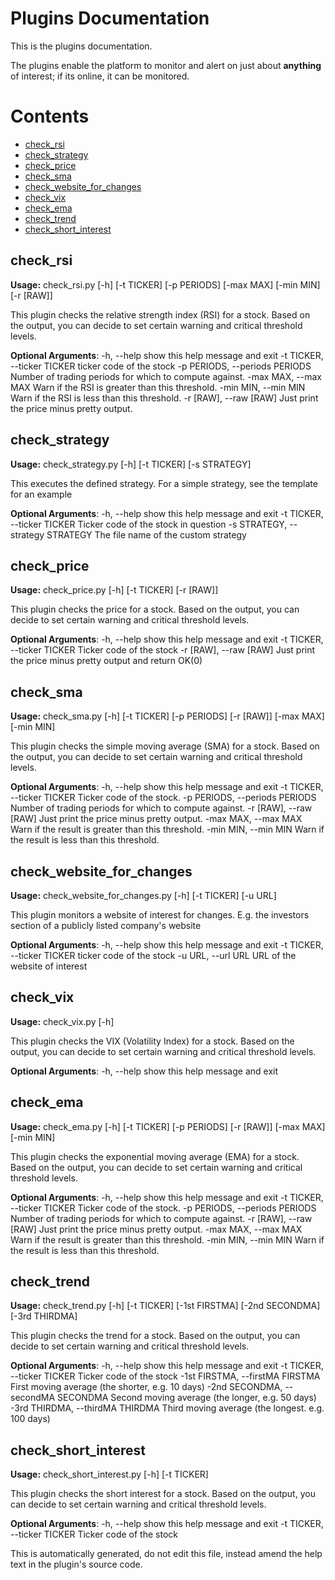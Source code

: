# Plugins Documentation

This is the plugins documentation.

The plugins enable the platform to monitor and alert on just about **anything** of interest; if its online, it can be monitored.

# Contents
* [check_rsi](#check_rsi)
* [check_strategy](#check_strategy)
* [check_price](#check_price)
* [check_sma](#check_sma)
* [check_website_for_changes](#check_website_for_changes)
* [check_vix](#check_vix)
* [check_ema](#check_ema)
* [check_trend](#check_trend)
* [check_short_interest](#check_short_interest)
## <a name="check_rsi"/>check_rsi

**Usage:** check_rsi.py [-h] [-t TICKER] [-p PERIODS] [-max MAX] [-min MIN]
                    [-r [RAW]]

This plugin checks the relative strength index (RSI) for a stock. Based on the
output, you can decide to set certain warning and critical threshold levels.

**Optional Arguments**:
  -h, --help            show this help message and exit
  -t TICKER, --ticker TICKER
                        ticker code of the stock
  -p PERIODS, --periods PERIODS
                        Number of trading periods for which to compute
                        against.
  -max MAX, --max MAX   Warn if the RSI is greater than this threshold.
  -min MIN, --min MIN   Warn if the RSI is less than this threshold.
  -r [RAW], --raw [RAW]
                        Just print the price minus pretty output.
## <a name="check_strategy"/>check_strategy

**Usage:** check_strategy.py [-h] [-t TICKER] [-s STRATEGY]

This executes the defined strategy. For a simple strategy, see the template
for an example

**Optional Arguments**:
  -h, --help            show this help message and exit
  -t TICKER, --ticker TICKER
                        Ticker code of the stock in question
  -s STRATEGY, --strategy STRATEGY
                        The file name of the custom strategy
## <a name="check_price"/>check_price

**Usage:** check_price.py [-h] [-t TICKER] [-r [RAW]]

This plugin checks the price for a stock. Based on the output, you can decide
to set certain warning and critical threshold levels.

**Optional Arguments**:
  -h, --help            show this help message and exit
  -t TICKER, --ticker TICKER
                        Ticker code of the stock
  -r [RAW], --raw [RAW]
                        Just print the price minus pretty output and return
                        OK(0)
## <a name="check_sma"/>check_sma

**Usage:** check_sma.py [-h] [-t TICKER] [-p PERIODS] [-r [RAW]] [-max MAX]
                    [-min MIN]

This plugin checks the simple moving average (SMA) for a stock. Based on the
output, you can decide to set certain warning and critical threshold levels.

**Optional Arguments**:
  -h, --help            show this help message and exit
  -t TICKER, --ticker TICKER
                        Ticker code of the stock.
  -p PERIODS, --periods PERIODS
                        Number of trading periods for which to compute
                        against.
  -r [RAW], --raw [RAW]
                        Just print the price minus pretty output.
  -max MAX, --max MAX   Warn if the result is greater than this threshold.
  -min MIN, --min MIN   Warn if the result is less than this threshold.
## <a name="check_website_for_changes"/>check_website_for_changes

**Usage:** check_website_for_changes.py [-h] [-t TICKER] [-u URL]

This plugin monitors a website of interest for changes. E.g. the investors
section of a publicly listed company's website

**Optional Arguments**:
  -h, --help            show this help message and exit
  -t TICKER, --ticker TICKER
                        ticker code of the stock
  -u URL, --url URL     URL of the website of interest
## <a name="check_vix"/>check_vix

**Usage:** check_vix.py [-h]

This plugin checks the VIX (Volatility Index) for a stock. Based on the
output, you can decide to set certain warning and critical threshold levels.

**Optional Arguments**:
  -h, --help  show this help message and exit
## <a name="check_ema"/>check_ema

**Usage:** check_ema.py [-h] [-t TICKER] [-p PERIODS] [-r [RAW]] [-max MAX]
                    [-min MIN]

This plugin checks the exponential moving average (EMA) for a stock. Based on
the output, you can decide to set certain warning and critical threshold
levels.

**Optional Arguments**:
  -h, --help            show this help message and exit
  -t TICKER, --ticker TICKER
                        Ticker code of the stock.
  -p PERIODS, --periods PERIODS
                        Number of trading periods for which to compute
                        against.
  -r [RAW], --raw [RAW]
                        Just print the price minus pretty output.
  -max MAX, --max MAX   Warn if the result is greater than this threshold.
  -min MIN, --min MIN   Warn if the result is less than this threshold.
## <a name="check_trend"/>check_trend

**Usage:** check_trend.py [-h] [-t TICKER] [-1st FIRSTMA] [-2nd SECONDMA]
                      [-3rd THIRDMA]

This plugin checks the trend for a stock. Based on the output, you can decide
to set certain warning and critical threshold levels.

**Optional Arguments**:
  -h, --help            show this help message and exit
  -t TICKER, --ticker TICKER
                        Ticker code of the stock
  -1st FIRSTMA, --firstMA FIRSTMA
                        First moving average (the shorter, e.g. 10 days)
  -2nd SECONDMA, --secondMA SECONDMA
                        Second moving average (the longer, e.g. 50 days)
  -3rd THIRDMA, --thirdMA THIRDMA
                        Third moving average (the longest. e.g. 100 days)
## <a name="check_short_interest"/>check_short_interest

**Usage:** check_short_interest.py [-h] [-t TICKER]

This plugin checks the short interest for a stock. Based on the output, you
can decide to set certain warning and critical threshold levels.

**Optional Arguments**:
  -h, --help            show this help message and exit
  -t TICKER, --ticker TICKER
                        Ticker code of the stock


This is automatically generated, do not edit this file, instead amend the help text in the plugin's source code.
